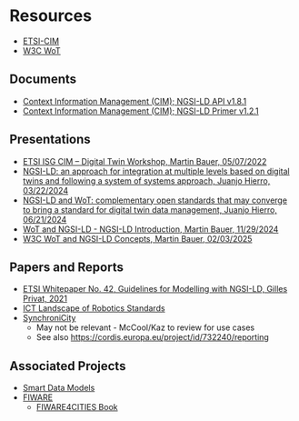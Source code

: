 # Resources
* [ETSI-CIM](https://www.etsi.org/committee/cim/)
* [W3C WoT](https://www.w3.org/WoT/)

## Documents
* [Context Information Management (CIM); NGSI-LD API v1.8.1](https://www.etsi.org/deliver/etsi_gs/CIM/001_099/009/01.08.01_60/gs_CIM009v010801p.pdf)
* [Context Information Management (CIM); NGSI-LD Primer v1.2.1](https://www.etsi.org/deliver/etsi_gr/CIM/001_099/008/01.02.01_60/gr_CIM008v010201p.pdf)

## Presentations
* [ETSI ISG CIM – Digital Twin Workshop, Martin Bauer, 05/07/2022](https://www.egm.io/wp-content/uploads/2022/07/04-Introduction_to_NGSI-LD.pdf)
* [NGSI-LD: an approach for integration at multiple levels based on digital twins and following a system of systems approach, Juanjo Hierro, 03/22/2024](https://docs.google.com/presentation/d/1xAm6ZZaxZamFj40BRCfvZKz2P_aXVrSy/)
* [NGSI-LD and WoT: complementary open standards that may converge to bring a standard for digital twin data management, Juanjo Hierro, 06/21/2024](https://docs.google.com/presentation/d/1-RI8q1hhnRqaZDwvxnpKnaaxQ0kMGtME/edit?usp=sharing&ouid=115453639179713725602&rtpof=true&sd=true)
* [WoT and NGSI-LD - NGSI-LD Introduction, Martin Bauer, 11/29/2024](https://github.com/w3c/wot-ngsi-ld/raw/refs/heads/main/resources/NGSI-LD%20Presentation%20to%20W3C%20WoT.pptx)
* [W3C WoT and NGSI-LD Concepts, Martin Bauer, 02/03/2025](https://github.com/w3c/wot-ngsi-ld/blob/main/resources/W3C%20WoT%20and%20NGSI-LD%20Concepts.pptx)

## Papers and Reports
* [ETSI Whitepaper No. 42, Guidelines for Modelling with NGSI-LD, Gilles Privat, 2021](https://www.etsi.org/images/files/ETSIWhitePapers/etsi_wp_42_NGSI_LD.pdf)
* [ICT Landscape of Robotics Standards](https://www.standict.eu/landscape-analysis-report/landscape-robotics-standards)
* [SynchroniCity](https://oascities.org/wp-content/uploads/2022/08/SynchroniCity_D2.10.pdf)
  - May not be relevant - McCool/Kaz to review for use cases
  - See also https://cordis.europa.eu/project/id/732240/reporting

## Associated Projects
* [Smart Data Models](https://smartdatamodels.org/)
* [FIWARE](https://www.fiware.org/)
  - [FIWARE4CITIES Book](https://www.fiware.org/about-us/smart-cities/fiware4cities-book/)
